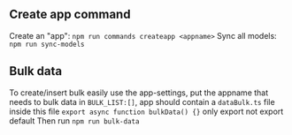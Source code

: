## Create app command
Create an "app": `npm run commands createapp <appname>` 
Sync all models: `npm run sync-models`

## Bulk data
To create/insert bulk easily use the app-settings, put the appname that needs to bulk data in `BULK_LIST:[]`,
app should contain a `dataBulk.ts` file inside this file `export async function bulkData() {}` only export not export default
Then run `npm run bulk-data`